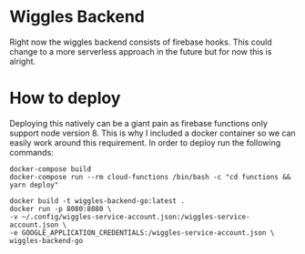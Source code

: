 # Wiggles Backend

Right now the wiggles backend consists of firebase hooks. This could change to a more serverless approach in the future but for now this is alright.

# How to deploy

Deploying this natively can be a giant pain as firebase functions only support node version 8. This is why I included a docker container so we can easily work around this requirement. In order to deploy run the following commands:

```
docker-compose build
docker-compose run --rm cloud-functions /bin/bash -c "cd functions && yarn deploy"
```

```
docker build -t wiggles-backend-go:latest .
docker run -p 8080:8080 \
-v ~/.config/wiggles-service-account.json:/wiggles-service-account.json \
-e GOOGLE_APPLICATION_CREDENTIALS:/wiggles-service-account.json \
wiggles-backend-go
```
